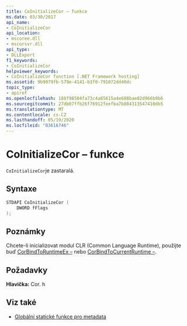```yaml
---
title: CoInitializeCor – funkce
ms.date: 03/30/2017
api_name:
- CoInitializeCor
api_location:
- mscoree.dll
- mscorsvr.dll
api_type:
- DLLExport
f1_keywords:
- CoInitializeCor
helpviewer_keywords:
- CoInitializeCor function [.NET Framework hosting]
ms.assetid: 9b9079fb-579e-4141-b3f0-791072dd40dc
topic_type:
- apiref
ms.openlocfilehash: 188f98504fa73c4a85615a4e688bae02d966b9b6
ms.sourcegitcommit: 27db07ffb26f76912feefba7b884313547410db5
ms.translationtype: MT
ms.contentlocale: cs-CZ
ms.lasthandoff: 05/19/2020
ms.locfileid: "83616746"
---
```

# <a name="coinitializecor-function"></a>CoInitializeCor – funkce
`CoInitializeCor`je zastaralá.  
  
## <a name="syntax"></a>Syntaxe  
  
```cpp  
STDAPI CoInitializeCor (  
    DWORD fFlags  
);  
```  
  
## <a name="remarks"></a>Poznámky  
 Chcete-li inicializovat modul CLR (Common Language Runtime), použijte buď [CorBindToRuntimeEx –](../../../../docs/framework/unmanaged-api/hosting/corbindtoruntimeex-function.md) nebo [CorBindToCurrentRuntime –](corbindtocurrentruntime-function.md).  
  
## <a name="requirements"></a>Požadavky  
 **Hlavička:** Cor. h  
  
## <a name="see-also"></a>Viz také

- [Globální statické funkce pro metadata](../metadata/metadata-global-static-functions.md)
